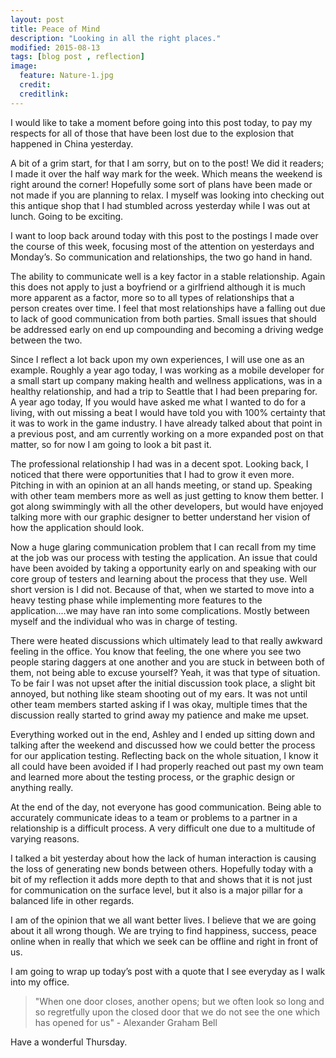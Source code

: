 ```yaml
---
layout: post
title: Peace of Mind
description: "Looking in all the right places."
modified: 2015-08-13
tags: [blog post , reflection]
image:
  feature: Nature-1.jpg
  credit:
  creditlink:
---
```


I would like to take a moment before going into this post today, to pay my respects for all of those that have been lost due to the explosion that happened in China yesterday.

A bit of a grim start, for that I am sorry, but on to the post! We did it readers; I made it over the half way mark for the week. Which means the weekend is right around the corner! Hopefully some sort of plans have been made or not made if you are planning to relax. I myself was looking into checking out this antique shop that I had stumbled across yesterday while I was out at lunch. Going to be exciting.

I want to loop back around today with this post to the postings I made over the course of this week, focusing most of the attention on yesterdays and Monday’s. So communication and relationships, the two go hand in hand. 

The ability to communicate well is a key factor in a stable relationship. Again this does not apply to just a boyfriend or a girlfriend although it is much more apparent as a factor, more so to all types of relationships that a person creates over time. I feel that most relationships have a falling out due to lack of good communication from both parties. Small issues that should be addressed early on end up compounding and becoming a driving wedge between the two. 

Since I reflect a lot back upon my own experiences, I will use one as an example. Roughly a year ago today, I was working as a mobile developer for a small start up company making health and wellness applications, was in a healthy relationship, and had a trip to Seattle that I had been preparing for. A year ago today, If you would have asked me what I wanted to do for a living, with out missing a beat I would have told you with 100% certainty that it was to work in the game industry. I have already talked about that point in a previous post, and am currently working on a more expanded post on that matter, so for now I am going to look a bit past it.

The professional relationship I had was in a decent spot. Looking back, I noticed that there were opportunities that I had to grow it even more. Pitching in with an opinion at an all hands meeting, or stand up. Speaking with other team members more as well as just getting to know them better. I got along swimmingly with all the other developers, but would have enjoyed talking more with our graphic designer to better understand her vision of how the application should look. 

Now a huge glaring communication problem that I can recall from my time at the job was our process with testing the application. An issue that could have been avoided by taking a opportunity early on and speaking with our core group of testers and learning about the process that they use. Well short version is I did not. Because of that, when we started to move into a heavy testing phase while implementing more features to the application....we may have ran into some complications. Mostly between myself and the individual who was in charge of testing. 

There were heated discussions which ultimately lead to that really awkward feeling in the office. You know that feeling, the one where you see two people staring daggers at one another and you are stuck in between both of them, not being able to excuse yourself? Yeah, it was that type of situation. To be fair I was not upset after the initial discussion took place, a slight bit annoyed, but nothing like steam shooting out of my ears. It was not until other team members started asking if I was okay, multiple times that the discussion really started to grind away my patience and make me upset.

Everything worked out in the end, Ashley and I ended up sitting down and talking after the weekend and discussed how we could better the process for our application testing. Reflecting back on the whole situation, I know it all could have been avoided if I had properly reached out past my own team and learned more about the testing process, or the graphic design or anything really.

At the end of the day, not everyone has good communication. Being able to accurately communicate ideas to a team or problems to a partner in a relationship is a difficult process. A very difficult one due to a multitude of varying reasons. 

I talked a bit yesterday about how the lack of human interaction is causing the loss of generating new bonds between others. Hopefully today with a bit of my reflection it adds more depth to that and shows that it is not just for communication on the surface level, but it also is a major pillar for a balanced life in other regards.

I am of the opinion that we all want better lives. I believe that we are going about it all wrong though. We are trying to find happiness, success, peace online when in really that which we seek can be offline and right in front of us.

I am going to wrap up today’s post with a quote that I see everyday as I walk into my office.

> "When one door closes, another opens; but we often look so long and so regretfully upon the closed door that we do not see the one which has opened for us" - Alexander Graham Bell

Have a wonderful Thursday.
